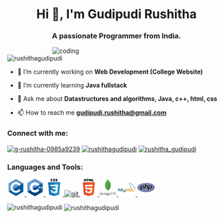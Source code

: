 <h1 align="center">Hi 👋, I'm Gudipudi Rushitha</h1>
<h3 align="center">A passionate Programmer from India.</h3>
<img align ="right" alt = "coding" width = "400" src = "https://fiverr-res.cloudinary.com/videos/t_main1,q_auto,f_auto/hjhpnhysm7mj8eh9rs0w/lofi-loop-animation-nft-lofi-illustration-nft-animated-gif.png">
<p align="left"> <img src="https://komarev.com/ghpvc/?username=rushithagudipudi&label=Profile%20views&color=0e75b6&style=flat" alt="rushithagudipudi" /> </p>

- 🔭 I’m currently working on **Web Development (College Website)**

- 🌱 I’m currently learning **Java fullstack**

- 💬 Ask me about **Datastructures and algorithms, Java, c++, html, css**

- 📫 How to reach me **gudipudi.rushitha@gmail.com**

<h3 align="left">Connect with me:</h3>
<p align="left">
<a href="https://linkedin.com/in/g-rushitha-0985a9239" target="blank"><img align="center" src="https://raw.githubusercontent.com/rahuldkjain/github-profile-readme-generator/master/src/images/icons/Social/linked-in-alt.svg" alt="g-rushitha-0985a9239" height="30" width="40" /></a>
<a href="https://www.hackerrank.com/rushithagudipudi" target="blank"><img align="center" src="https://raw.githubusercontent.com/rahuldkjain/github-profile-readme-generator/master/src/images/icons/Social/hackerrank.svg" alt="rushithagudipudi" height="30" width="40" /></a>
<a href="https://www.leetcode.com/rushitha_gudipudi" target="blank"><img align="center" src="https://raw.githubusercontent.com/rahuldkjain/github-profile-readme-generator/master/src/images/icons/Social/leet-code.svg" alt="rushitha_gudipudi" height="30" width="40" /></a>
</p>

<h3 align="left">Languages and Tools:</h3>
<p align="left"> <a href="https://www.cprogramming.com/" target="_blank" rel="noreferrer"> <img src="https://raw.githubusercontent.com/devicons/devicon/master/icons/c/c-original.svg" alt="c" width="40" height="40"/> </a> <a href="https://www.w3schools.com/cpp/" target="_blank" rel="noreferrer"> <img src="https://raw.githubusercontent.com/devicons/devicon/master/icons/cplusplus/cplusplus-original.svg" alt="cplusplus" width="40" height="40"/> </a> <a href="https://www.w3schools.com/css/" target="_blank" rel="noreferrer"> <img src="https://raw.githubusercontent.com/devicons/devicon/master/icons/css3/css3-original-wordmark.svg" alt="css3" width="40" height="40"/> </a> <a href="https://git-scm.com/" target="_blank" rel="noreferrer"> <img src="https://www.vectorlogo.zone/logos/git-scm/git-scm-icon.svg" alt="git" width="40" height="40"/> </a> <a href="https://www.w3.org/html/" target="_blank" rel="noreferrer"> <img src="https://raw.githubusercontent.com/devicons/devicon/master/icons/html5/html5-original-wordmark.svg" alt="html5" width="40" height="40"/> </a> <a href="https://www.mongodb.com/" target="_blank" rel="noreferrer"> <img src="https://raw.githubusercontent.com/devicons/devicon/master/icons/mongodb/mongodb-original-wordmark.svg" alt="mongodb" width="40" height="40"/> </a> <a href="https://www.mysql.com/" target="_blank" rel="noreferrer"> <img src="https://raw.githubusercontent.com/devicons/devicon/master/icons/mysql/mysql-original-wordmark.svg" alt="mysql" width="40" height="40"/> </a> <a href="https://www.php.net" target="_blank" rel="noreferrer"> <img src="https://raw.githubusercontent.com/devicons/devicon/master/icons/php/php-original.svg" alt="php" width="40" height="40"/> </a> </p>

<p><img align="left" src="https://github-readme-stats.vercel.app/api/top-langs?username=rushithagudipudi&show_icons=true&locale=en&layout=compact" alt="rushithagudipudi" /></p>

<p>&nbsp;<img align="center" src="https://github-readme-stats.vercel.app/api?username=rushithagudipudi&show_icons=true&locale=en" alt="rushithagudipudi" /></p>
